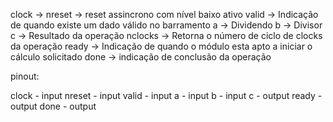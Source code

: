   


clock   -> 
  nreset  ->  reset assincrono com nível baixo ativo
  valid   -> Indicação de quando existe um dado válido no barramento
  a       -> Dividendo
  b       -> Divisor
  c       -> Resultado da operação
  nclocks -> Retorna o número de ciclo de clocks da operação 
  ready   -> Indicação de quando o módulo esta apto a iniciar o cálculo solicitado
  done    -> indicação de conclusão da operação


pinout:

clock   - input
nreset  - input
valid   - input
a       - input
b       - input
c       - output
ready   - output
done    - output

